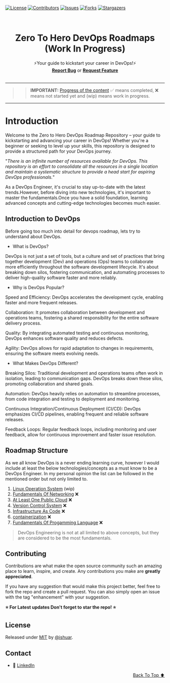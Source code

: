 <!-- PROJECT SHIELDS -->
<!--
*** declarations on the bottom of this document
managed within the footer file
-->
[![License][license-shield]][license-url] [![Contributors][contributors-shield]][contributors-url] [![Issues][issues-shield]][issues-url] [![Forks][forks-shield]][forks-url] [![Stargazers][stars-shield]][stars-url]

<div id="top"></div>
<!-- PROJECT LOGO -->
<br />
<div align="center">

  <h1 align="center"><strong>Zero To Hero DevOps Roadmaps (Work In Progress)</strong></h1>
  <p align="center">
    ⚡️Your guide to kickstart your career in DevOps!⚡️
    <br/>
    <a href="https://github.com/ishuar/zero-to-hero-devops-roadmap/issues"><strong>Report Bug</a></strong> or <a href="https://github.com/ishuar/zero-to-hero-devops-roadmap/issues"><strong>Request Feature</a></strong>
    <br/>
    <br/>
  </p>
</div>

---
>> **IMPORTANT:** [Progress of the content](#roadmap-structure) :white_check_mark: means completed, :x: means not started yet and (wip) means work in progress.
---

# Introduction

Welcome to the Zero to Hero DevOps Roadmap Repository – your guide to kickstarting and advancing your career in DevOps! Whether you're a beginner or seeking to level up your skills, this repository is designed to provide a structured path for your DevOps journey.

"_There is an infinite number of resources available for DevOps. This repository is an effort to consolidate all the resources in a single location and maintain a systematic structure to provide a head start for aspiring DevOps professionals._"

As a DevOps Engineer, it's crucial to stay up-to-date with the latest trends.However, before diving into new technologies, it's important to master the fundamentals.Once you have a solid foundation, learning advanced concepts and cutting-edge technologies becomes much easier.

## Introduction to DevOps

Before going too much into detail for devops roadmap, lets try to understand about DevOps.

- What is DevOps?

DevOps is not just a set of tools, but a culture and set of practices that bring together development (Dev) and operations (Ops) teams to collaborate more efficiently throughout the software development lifecycle. It's about breaking down silos, fostering communication, and automating processes to deliver high-quality software faster and more reliably.

- Why is DevOps Popular?

Speed and Efficiency: DevOps accelerates the development cycle, enabling faster and more frequent releases.

Collaboration: It promotes collaboration between development and operations teams, fostering a shared responsibility for the entire software delivery process.

Quality: By integrating automated testing and continuous monitoring, DevOps enhances software quality and reduces defects.

Agility: DevOps allows for rapid adaptation to changes in requirements, ensuring the software meets evolving needs.

- What Makes DevOps Different?

Breaking Silos: Traditional development and operations teams often work in isolation, leading to communication gaps. DevOps breaks down these silos, promoting collaboration and shared goals.

Automation: DevOps heavily relies on automation to streamline processes, from code integration and testing to deployment and monitoring.

Continuous Integration/Continuous Deployment (CI/CD): DevOps emphasizes CI/CD pipelines, enabling frequent and reliable software releases.

Feedback Loops: Regular feedback loops, including monitoring and user feedback, allow for continuous improvement and faster issue resolution.

## Roadmap Structure

As we all know DevOps is a never ending learning curve, however I would include at least the below technologies/concepts as a must know to be a DevOps Engineer. In my personal opinion the list can be followed in the mentioned order but not only limited to.

1. [Linux Operation System](./linux/)  (wip)
2. [Fundamentals Of Networking](./networking/) :x:
3. [At Least One Public Cloud](./public-cloud/) :x:
4. [Version Control System](./version-control-system/) :x:
5. [Infrastructure As Code](./infrastructure-as-code) :x:
6. [containerization](./containerization) :x:
7. [Fundamentals Of Progamming Language](./programming-language/) :x:


> DevOps Engineering is not at all limited to above concepts, but they are considered to be the most fundamentals.

<!-- CONTRIBUTING -->
## Contributing

Contributions are what make the open source community such an amazing place to learn, inspire, and create. Any contributions you make are **greatly appreciated**.

If you have any suggestion that would make this project better, feel free to  fork the repo and create a pull request. You can also simply open an issue with the tag "enhancement" with your suggestion.

**⭐️ For Latest updates Don't forget to star the repo! ⭐️**

<!-- LICENSE -->
## License

Released under [MIT](/LICENSE) by [@ishuar](https://github.com/ishuar).

<!-- CONTACT -->
## Contact

- 👯 [LinkedIn](https://linkedin.com/in/ishuar)

<p align="right"><a href="#top">Back To Top ⬆️</a></p>

<!-- MARKDOWN LINKS & IMAGES -->
<!-- https://www.markdownguide.org/basic-syntax/#reference-style-links -->

[contributors-url]: https://github.com/ishuar/zero-to-hero-devops-roadmap/graphs/contributors
[contributors-shield]: https://img.shields.io/github/contributors/ishuar/zero-to-hero-devops-roadmap?style=for-the-badge

[forks-url]: https://github.com/ishuar/zero-to-hero-devops-roadmap/network/members
[forks-shield]: https://img.shields.io/github/forks/ishuar/zero-to-hero-devops-roadmap?style=for-the-badge

[stars-url]: https://github.com/ishuar/zero-to-hero-devops-roadmap/stargazers
[stars-shield]: https://img.shields.io/github/stars/ishuar/zero-to-hero-devops-roadmap?style=for-the-badge

[issues-url]: https://github.com/ishuar/zero-to-hero-devops-roadmap/issues
[issues-shield]: https://img.shields.io/github/issues/ishuar/zero-to-hero-devops-roadmap?style=for-the-badge

[license-url]: https://github.com/ishuar/zero-to-hero-devops-roadmap/blob/main/LICENSE
[license-shield]: https://img.shields.io/github/license/ishuar/zero-to-hero-devops-roadmap?style=for-the-badge
